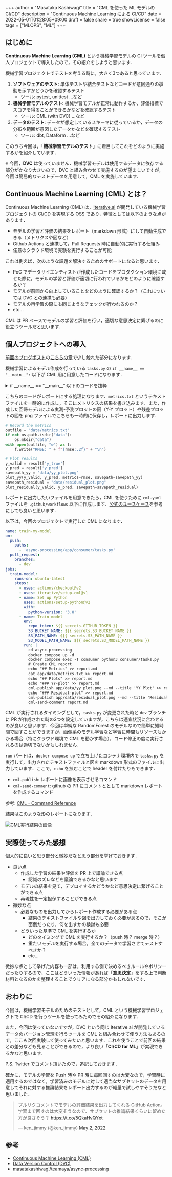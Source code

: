 +++
author = "Masataka Kashiwagi"
title = "CML を使った ML モデルの CI/CD"
description = "Continuous Machine Learning による CI/CD"
date = 2022-05-01T01:28:05+09:00
draft = false
share = true
showLicense = false
tags = ["MLOPS", "ML"]
+++

## はじめに

**Continuous Machine Learning (CML)** という機械学習モデルの CI ツールを個人プロジェクトで導入したので，その紹介をしようと思います．

機械学習プロジェクトでテストを考える時に，大きく3つあると思っています．

1. <span class="marker_yellow">**ソフトウェアのテスト**</span>: 単体テストや結合テストなどコードが意図通りの挙動を示すかどうかを確認するテスト
    - ツール: pytest, unittest ...など
2. <span class="marker_yellow">**機械学習モデルのテスト**</span>: 機械学習モデルが正常に動作するか，評価指標でスコアを得ることができるかなどを確認するテスト
    - ツール: CML (with DVC) ...など
3. <span class="marker_yellow">**データのテスト**</span>: データが想定しているスキーマに従っているか，データの分布や範囲が意図したデータかなどを確認するテスト
    - ツール: dbt, Dataform ...など

このうち今回は，「**機械学習モデルのテスト**」に着目してこれをどのように実施するかを紹介しています．

※ 今回，**DVC** は使っていません．機械学習モデルは使用するデータに依存する部分がかなり大きいので，DVC と組み合わせて実施するのが望ましいですが，今回は簡易的なテストデータを用意して，CML を実施しています．

## Continuous Machine Learning (CML) とは？

Continuous Machine Learning (CML) は，[Iterative.ai](https://iterative.ai/) が開発している機械学習プロジェクトの CI/CD を実現する OSS であり，特徴としては以下のような点があります．

- モデルの学習と評価の結果をレポート（markdown 形式）にして自動生成できる（メトリクスや図など）
- Github Actions と連携して，Pull Requests 時に自動的に実行する仕組み
- 任意のクラウド環境で実験を実行することが可能

これは例えば，次のような課題を解決するためのサポートになると思います．

- PoC でデータサイエンティストが作成したコードをプロダクション環境に載せた際に，モデルの学習と評価が適切に行われているかをどのように確認するか？
- モデルが前回から向上していることをどのように確認するか？（これについては DVC との連携も必要）
- モデルの再学習の際にも同じようなチェックが行われるのか？
- etc...

CML は PR ベースでモデルの学習と評価を行い，適切な意思決定に繋げるのに役立つツールだと思います．

## 個人プロジェクトへの導入

[前回のブログポスト](http://localhost:1313/portfolio/post/async-ml-processing)の[こちらの章](http://localhost:1313/portfolio/post/async-ml-processing/#consumer%E3%81%AE%E5%AE%9F%E8%A3%85)で少し触れた部分になります．

機械学習によるモデル作成を行っている `tasks.py` の `if __name__ == "__main__":` 以下が CML 用に用意したコードになります．

<details>
<summary>if __name__ == "__main__":以下のコードを抜粋</summary>

```python
if __name__ == "__main__":
    def plot_yy(y_valid, y_pred, metrics, savepath):
        """Vizualize the results using yy-plot
        """
        y_max = np.max(y_valid)
        y_min = np.min(y_valid)

        # calculate max and min of y_pred
        predict_y_max = np.max(y_pred)
        predict_y_min = np.min(y_pred)

        # use the smallest and largest value of either of both y_valid and y_pred
        # as the range of the vertical axis horizontal axis
        axis_max = max(y_max, predict_y_max)
        axis_min = min(y_min, predict_y_min)

        # margin of 5% of the length
        axis_max = axis_max + (axis_max - axis_min) * 0.05
        axis_min = axis_min - (axis_max - axis_min) * 0.05

        plt.figure(figsize=(10, 6))
        plt.subplots_adjust(wspace=0.2, hspace=0.3)
        plt.scatter(y_pred, y_valid, c='r', s=50, zorder=2, edgecolors=(0, 0, 0), alpha=0.6)
        plt.plot([axis_min, axis_max], [axis_min, axis_max], c="#1560bd")

        plt.xlabel('Predict Values', fontsize=20)
        plt.ylabel('True Values', fontsize=20)
        plt.title(r'RMSE=%.2f' % (metrics), fontsize=15)
        plt.tick_params(labelsize=20)
        plt.tight_layout()
        plt.grid(True)
        plt.savefig(savepath, dpi=100, bbox_inches='tight', pad_inches=0.1)
        plt.close()

    def plot_residual(y_valid, y_pred, savepath):
        residual = y_pred - y_valid
        xmax = np.max(y_pred) + (np.max(y_pred) - np.min(y_pred)) * 0.05
        xmin = np.min(y_pred) - (np.max(y_pred) - np.min(y_pred)) * 0.05

        plt.figure(figsize=(10, 6))
        plt.subplots_adjust(wspace=0.2, hspace=0.3)
        plt.scatter(y_pred, residual, c='r', s=50, zorder=2, edgecolors=(0, 0, 0), alpha=0.6)
        plt.hlines(y=0, xmin=xmin, xmax=xmax, color='#1560bd')
        plt.title('Residual Plot', fontsize=20)
        plt.xlabel('Predict Values', fontsize=20)
        plt.ylabel('Residuals', fontsize=20)
        plt.tick_params(labelsize=20)
        plt.tight_layout()
        plt.grid(True)
        plt.savefig(savepath, dpi=100, bbox_inches='tight', pad_inches=0.1)
        plt.close()

    params = {
        "model_id": "sample_test",
        "dataset_id": "test_diabetes",
        "features": ["age", "bmi", "bp", "s1", "s2", "s3", "s4", "s5", "s6"],
        "target": "target"
    }
    dataset_path = 'test/data/' + params['dataset_id'] + '.csv'
    df = pd.read_csv(dataset_path)
    result = train(df, params)

    rmse = result['metrics']['rmse']

    # Record the metrics
    outfile = "data/metrics.txt"
    if not os.path.isdir("data"):
        os.mkdir("data")
    with open(outfile, "w") as f:
        f.write("RMSE: " + f"{rmse:.2f}" + "\n")

    # Plot results
    y_valid = result['y_true']
    y_pred = result['y_pred']
    savepath_yy = "data/yy_plot.png"
    plot_yy(y_valid, y_pred, metrics=rmse, savepath=savepath_yy)
    savepath_residual = "data/residual_plot.png"
    plot_residual(y_valid, y_pred, savepath=savepath_residual)
```

</details>

こちらのコードがレポートにする処理になります．`metrics.txt` というテキストファイルを一時的に作成し，そこにメトリクスの結果を書き込みます．また，作成した回帰モデルによる実測-予測プロットの図（Y-Y プロット）や残差プロットの図を png ファイルでこちらも一時的に保存し，レポートに出力します．

```python
# Record the metrics
outfile = "data/metrics.txt"
if not os.path.isdir("data"):
    os.mkdir("data")
with open(outfile, "w") as f:
    f.write("RMSE: " + f"{rmse:.2f}" + "\n")

# Plot results
y_valid = result['y_true']
y_pred = result['y_pred']
savepath_yy = "data/yy_plot.png"
plot_yy(y_valid, y_pred, metrics=rmse, savepath=savepath_yy)
savepath_residual = "data/residual_plot.png"
plot_residual(y_valid, y_pred, savepath=savepath_residual)
```

レポートに出力したいファイルを用意できたら，CML を使うために `cml.yaml` ファイルを `.github/workflows` 以下に作成します．[公式のユースケース](https://github.com/iterative/cml_base_case)を参考にしても良いと思います．

以下は，今回のプロジェクトで実行した CML になります．

```yml
name: train-my-model
on:
  push:
    paths:
      - 'async-processing/app/consumer/tasks.py'
  pull_request:
    branches:
      - dev
jobs:
  train-model:
    runs-on: ubuntu-latest
    steps:
      - uses: actions/checkout@v2
      - uses: iterative/setup-cml@v1
      - name: Set up Python
        uses: actions/setup-python@v2
        with:
          python-version: '3.8'
      - name: Train model
        env:
          repo_token: ${{ secrets.GITHUB_TOKEN }}
          S3_BUCKET_NAME: ${{ secrets.S3_BUCKET_NAME }}
          S3_PATH_NAME: ${{ secrets.S3_PATH_NAME }}
          S3_MODEL_PATH_NAME: ${{ secrets.S3_MODEL_PATH_NAME }}
        run: |
          cd async-processing
          docker compose up -d
          docker compose exec -T consumer python3 consumer/tasks.py
          # Create CML report
          echo "## Metrics" >> report.md
          cat app/data/metrics.txt >> report.md
          echo "## Plots" >> report.md
          echo "### YY-plot" >> report.md
          cml-publish app/data/yy_plot.png --md --title 'YY Plot' >> report.md
          echo "### Residual-plot" >> report.md
          cml-publish app/data/residual_plot.png --md --title 'Residual Plot' >> report.md
          cml-send-comment report.md
```

CML が実行されるタイミングとして，`tasks.py` が変更された時と `dev` ブランチに PR が作成された時の2つを設定していますが，こちらは適宜状況に合わせるのが良いと思います．今回は単純な RandomForest のモデルなので簡単に短時間で回すことができますが，画像系のモデル学習など学習に時間もリソースもかかる場合（特にクラウド環境で CML を動かす場合），コード修正の度に実行されるのは適切でないかもしれません．

`run` パートは，`docker compose up` で立ち上げたコンテナ環境内で `tasks.py` を実行して，出力されたテキストファイルと図を markdown 形式のファイルに出力しています．ここで，`echo` を挟むことで header を付けたりもできます．

- `cml-publish`: レポートに画像を表示させるコマンド
- `cml-send-comment`: github の PR にコメントととして markdown レポートを作成するコマンド

参考: [CML - Command Reference](https://cml.dev/doc/ref)

結果はこのような形のレポートになります．

![CML実行結果の画像](../../img/cml-img1.png "CMLサンプル画像")

## 実際使ってみた感想

個人的に良いと思う部分と微妙だなと思う部分を挙げておきます．

- 良い点
  - 作成した学習の結果や評価を PR 上で議論できる点
    - 認識のズレなどを議論できるかなと思います
  - モデルの結果を見て，デプロイするかどうかなど意思決定に繋げることができる点
  - 再現性を一定担保することができる点
- 微妙な点
  - 必要なものを出力してからレポート作成する必要がある点
    - 結果のテキストファイルや図を出力しておく必要があるので，そこが面倒だったり，何を出すかの検討も必要
  - どういった基準で CML を実行するか
    - どのタイミングで CML を実行するか？（push 時？ merge 時？）
    - 重たいモデルを実行する場合，全てのデータで学習させてテストすべきか？
    - etc...

微妙な点として挙げた内容も一部は，利用する側で決めるべきルールやポリシーだったりするので，ここはどういった情報があれば「**意思決定**」をする上で判断材料となるのかを整理することでクリアになる部分かもしれないです．

## おわりに

今回は，機械学習モデルのためのテストとして，CML という機械学習プロジェクトで CI/CD を行うツールを使ってみたのでその紹介になります．

また，今回は使っていないですが，DVC という同じ Iterative.ai が開発しているデータのバージョン管理を行うツールを CML と組み合わせて使う方法もあるので，ここも次回実験して使ってみたいと思います．これを使うことで前回の結果との差分なども見ることができるので，より良い「<span class="marker_yellow">**CI/CD for ML**</span>」が実現できるかなと思います．

P.S. Twitter でコメント頂いたので，追記しておきます．

確かに，モデルの学習を Push 時や PR 時に毎回回すのは大変なので，学習時に適用するのではなく，学習済みのモデルに対して適当なサブセットのデータを用意してそれに対する推論結果をレポート出力するのが軽量で試しやすそうだなと思いました．

<blockquote class="twitter-tweet" data-partner="tweetdeck"><p lang="ja" dir="ltr">プルリクコメントでモデルの評価結果を出力してくれる GitHub Action。学習まで回すのは大変そうなので、サブセットの推論結果くらいに留めた方が良さそう？ <a href="https://t.co/5QkaHvQYxt">https://t.co/5QkaHvQYxt</a></p>&mdash; ken_jimmy (@ken_jimmy) <a href="https://twitter.com/ken_jimmy/status/1520939687275540480?ref_src=twsrc%5Etfw">May 2, 2022</a></blockquote>

## 参考

- [Continuous Machine Learning (CML)](https://cml.dev/)
- [Data Version Control (DVC)](https://dvc.org/)
- [masatakashiwagi/teamaya/async-processing](https://github.com/masatakashiwagi/teamaya/tree/main/async-processing)
